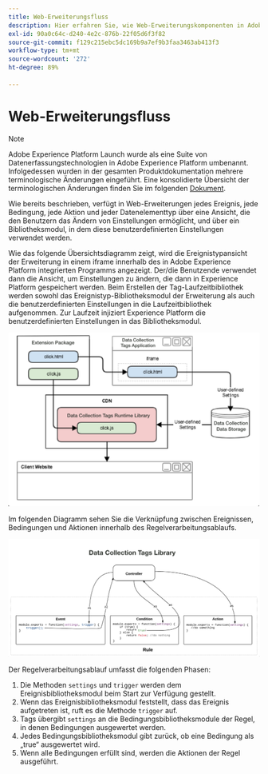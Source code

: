 ```yaml
---
title: Web-Erweiterungsfluss
description: Hier erfahren Sie, wie Web-Erweiterungskomponenten in Adobe Experience Platform zur Laufzeit miteinander interagieren.
exl-id: 90a0c64c-d240-4e2c-876b-22f05d6f3f82
source-git-commit: f129c215ebc5dc169b9a7ef9b3faa3463ab413f3
workflow-type: tm+mt
source-wordcount: '272'
ht-degree: 89%

---
```


# Web-Erweiterungsfluss

>[!NOTE]
>
>Adobe Experience Platform Launch wurde als eine Suite von Datenerfassungstechnologien in Adobe Experience Platform umbenannt. Infolgedessen wurden in der gesamten Produktdokumentation mehrere terminologische Änderungen eingeführt. Eine konsolidierte Übersicht der terminologischen Änderungen finden Sie im folgenden [Dokument](../../term-updates.md).

Wie bereits beschrieben, verfügt in Web-Erweiterungen jedes Ereignis, jede Bedingung, jede Aktion und jeder Datenelementtyp über eine Ansicht, die den Benutzern das Ändern von Einstellungen ermöglicht, und über ein Bibliotheksmodul, in dem diese benutzerdefinierten Einstellungen verwendet werden.

Wie das folgende Übersichtsdiagramm zeigt, wird die Ereignistypansicht der Erweiterung in einem iframe innerhalb des in Adobe Experience Platform integrierten Programms angezeigt. Der/die Benutzende verwendet dann die Ansicht, um Einstellungen zu ändern, die dann in Experience Platform gespeichert werden. Beim Erstellen der Tag-Laufzeitbibliothek werden sowohl das Ereignistyp-Bibliotheksmodul der Erweiterung als auch die benutzerdefinierten Einstellungen in die Laufzeitbibliothek aufgenommen. Zur Laufzeit injiziert Experience Platform die benutzerdefinierten Einstellungen in das Bibliotheksmodul.

![Flussdiagramm der Erweiterung](../images/flow/web/extension-flow.png)

Im folgenden Diagramm sehen Sie die Verknüpfung zwischen Ereignissen, Bedingungen und Aktionen innerhalb des Regelverarbeitungsablaufs.

![Flussdiagramm der Regelverarbeitung](../images/flow/web/rule-processing-flow.png)

Der Regelverarbeitungsablauf umfasst die folgenden Phasen:

1. Die Methoden `settings` und `trigger` werden dem Ereignisbibliotheksmodul beim Start zur Verfügung gestellt.
1. Wenn das Ereignisbibliotheksmodul feststellt, dass das Ereignis aufgetreten ist, ruft es die Methode `trigger` auf.
1. Tags übergibt `settings` an die Bedingungsbibliotheksmodule der Regel, in denen Bedingungen ausgewertet werden.
1. Jedes Bedingungsbibliotheksmodul gibt zurück, ob eine Bedingung als „true“ ausgewertet wird.
1. Wenn alle Bedingungen erfüllt sind, werden die Aktionen der Regel ausgeführt.
